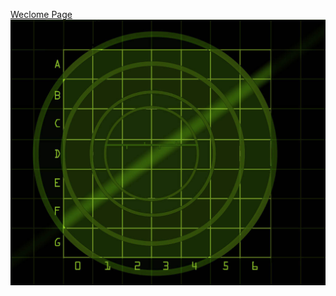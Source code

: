 <a href="https://pretlovewebdesign.github.io/Battleship-Game/">Weclome Page</a>
<img src="board.jpg">
